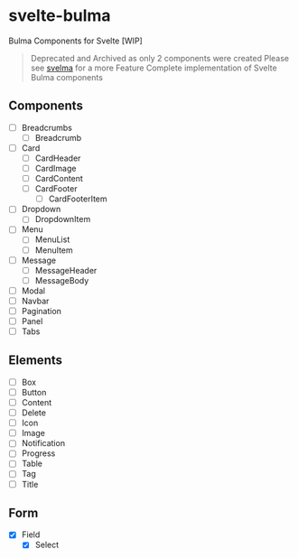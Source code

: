 # svelte-bulma
Bulma Components for Svelte [WIP]

> Deprecated and Archived as only 2 components were created
> Please see [svelma](https://github.com/c0bra/svelma) for a more Feature Complete implementation of Svelte Bulma components

## Components
- [ ] Breadcrumbs
  - [ ] Breadcrumb
- [ ] Card
  - [ ] CardHeader
  - [ ] CardImage
  - [ ] CardContent
  - [ ] CardFooter
    - [ ] CardFooterItem
- [ ] Dropdown
  - [ ] DropdownItem
- [ ] Menu
  - [ ] MenuList
  - [ ] MenuItem
- [ ] Message
  - [ ] MessageHeader
  - [ ] MessageBody
- [ ] Modal
- [ ] Navbar
- [ ] Pagination
- [ ] Panel
- [ ] Tabs

## Elements
- [ ] Box
- [ ] Button
- [ ] Content
- [ ] Delete
- [ ] Icon
- [ ] Image
- [ ] Notification
- [ ] Progress
- [ ] Table
- [ ] Tag
- [ ] Title

## Form
- [x] Field
  - [x] Select
